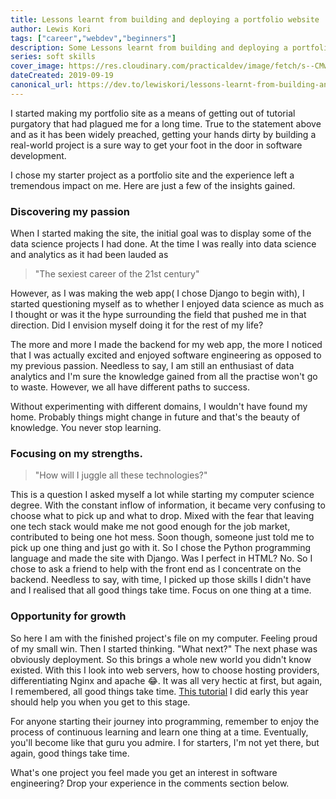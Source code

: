 ```yaml
---
title: Lessons learnt from building and deploying a portfolio website
author: Lewis Kori
tags: ["career","webdev","beginners"]
description: Some Lessons learnt from building and deploying a portfolio website
series: soft skills
cover_image: https://res.cloudinary.com/practicaldev/image/fetch/s--CMwoL0wf--/c_imagga_scale,f_auto,fl_progressive,h_420,q_auto,w_1000/https://res.cloudinary.com/practicaldev/image/fetch/s--YQ-GjcJI--/c_imagga_scale%2Cf_auto%2Cfl_progressive%2Ch_420%2Cq_auto%2Cw_1000/https://thepracticaldev.s3.amazonaws.com/i/n8gehfipahz8itovcvbc.jpg
dateCreated: 2019-09-19
canonical_url: https://dev.to/lewiskori/lessons-learnt-from-building-and-deploying-a-portfolio-website-563g
---
```


I started making my portfolio site as a means of getting out of tutorial purgatory that had plagued me for a long time. True to the statement above and as it has been widely preached, getting your hands dirty by building a real-world project is a sure way to get your foot in the door in software development.

I chose my starter project as a portfolio site and the experience left a tremendous impact on me. Here are just a few of the insights gained.

### Discovering my passion

When I started making the site, the initial goal was to display some of the data science projects I had done. At the time I was really into data science and analytics as it had been lauded as

>"The sexiest career of the 21st century"

However, as I was making the web app( I chose Django to begin with), I started questioning myself as to whether I enjoyed data science as much as I thought or was it the hype surrounding the field that pushed me in that direction. Did I envision myself doing it for the rest of my life?  

The more and more I made the backend for my web app, the more I noticed that I was actually excited and enjoyed software engineering as opposed to my previous passion. Needless to say, I am still an enthusiast of data analytics and I'm sure the knowledge gained from all the practise won't go to waste. However, we all have different paths to success. 

Without experimenting with different domains, I wouldn't have found my home. Probably things might change in future and that's the beauty of knowledge. You never stop learning.

### Focusing on my strengths.

>"How will I juggle all these technologies?"

This is a question I asked myself a lot while starting my computer science degree. With the constant inflow of information, it became very confusing to choose what to pick up and what to drop. Mixed with the fear that leaving one tech stack would make me not good enough for the job market, contributed to being one hot mess. 
Soon though, someone just told me to pick up one thing and just go with it. So I chose the Python programming language and made the site with Django. Was I perfect in HTML? No. So I chose to ask a friend to help with the front end as I concentrate on the backend. Needless to say, with time, I picked up those skills I didn't have and I realised that all good things take time. Focus on one thing at a time.

### Opportunity for growth

So here I am with the finished project's file on my computer. Feeling proud of my small win. Then I started thinking. "What next?"
The next phase was obviously deployment. So this brings a whole new world you didn't know existed. With this I look into web servers, how to choose hosting providers, differentiating Nginx and apache 😂. It was all very hectic at first, but again, I remembered, all good things take time.
[This tutorial](https://dev.to/lewiskori/deploying-a-python-django-application-using-docker-3d09) I did early this year should help you when you get to this stage.

For anyone starting their journey into programming, remember to enjoy the process of continuous learning and learn one thing at a time. Eventually, you'll become like that guru you admire. I for starters, I'm not yet there, but again, good things take time.

What's one project you feel made you get an interest in software engineering?
Drop your experience in the comments section below.
